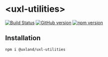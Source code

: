 # \<uxl-utilities\>

[![Build Status](https://travis-ci.org/uxland/uxl-utilities.svg)](https://travis-ci.org/uxland/uxl-utilities)
[![GitHub version](https://badge.fury.io/gh/uxland%2Fuxl-utilities.svg)](https://badge.fury.io/gh/uxland%2Fuxl-utilities)
[![npm version](https://badge.fury.io/js/%40uxland%2Fuxl-utilities.svg)](https://badge.fury.io/js/%40uxland%2Fuxl-utilities)

## Installation

`npm i @uxland/uxl-utilities`
